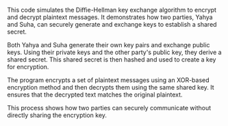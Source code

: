 This code simulates the Diffie-Hellman key exchange algorithm to encrypt and decrypt plaintext messages. It demonstrates how two parties, Yahya and Suha, can securely generate and exchange keys to establish a shared secret.

Both Yahya and Suha generate their own key pairs and exchange public keys. Using their private keys and the other party's public key, they derive a shared secret. This shared secret is then hashed and used to create a key for encryption.

The program encrypts a set of plaintext messages using an XOR-based encryption method and then decrypts them using the same shared key. It ensures that the decrypted text matches the original plaintext.

This process shows how two parties can securely communicate without directly sharing the encryption key.
